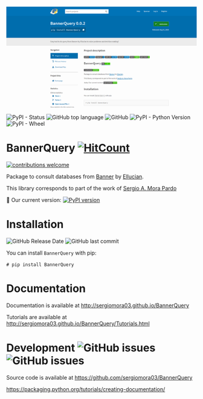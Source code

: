 ![](/assets/img/BannerQuery.png)

![PyPI - Status](https://img.shields.io/pypi/status/Bannerquery) ![GitHub top language](https://img.shields.io/github/languages/top/sergiomora03/BannerQuery) ![GitHub](https://img.shields.io/github/license/sergiomora03/BannerQuery) ![PyPI - Python Version](https://img.shields.io/pypi/pyversions/Bannerquery) ![PyPI - Wheel](https://img.shields.io/pypi/wheel/BannerQuery)

# BannerQuery [![HitCount](http://hits.dwyl.com/sergiomora03/BannerQuery.svg)](http://hits.dwyl.com/sergiomora03/BannerQuery)

[![contributions welcome](https://img.shields.io/badge/contributions-welcome-brightgreen.svg?style=flat)](https://github.com/sergiomora03/BannerQuery/issues) 

Package to consult databases from [Banner](https://www.ellucian.com/es/soluciones/ellucian-banner) by [Ellucian](https://www.ellucian.com/es).

This library corresponds to part of the work of [Sergio A. Mora Pardo](https://sergiomora03.github.io/)

:baby: Our current version: [![PyPI version](https://badge.fury.io/py/BannerQuery.svg)](https://badge.fury.io/py/BannerQuery) 

# Installation

![GitHub Release Date](https://img.shields.io/github/release-date/sergiomora03/BannerQuery) ![GitHub last commit](https://img.shields.io/github/last-commit/sergiomora03/BannerQuery)

You can install ```BannerQuery``` with pip:

```
# pip install BannerQuery
```

# Documentation

Documentation is available at http://sergiomora03.github.io/BannerQuery

Tutorials are available at http://sergiomora03.github.io/BannerQuery/Tutorials.html

# Development ![GitHub issues](https://img.shields.io/github/issues/sergiomora03/BannerQuery) ![GitHub issues](https://img.shields.io/github/issues-raw/sergiomora03/BannerQuery) 

Source code is available at https://github.com/sergiomora03/BannerQuery

https://packaging.python.org/tutorials/creating-documentation/
